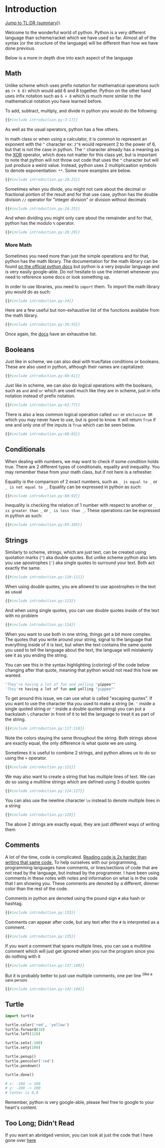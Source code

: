 # Introduction

[Jump to TL;DR (summary)](#too-long-didnt-read)\

Welcome to the wonderful world of python.
Python is a very different language than scheme/racket which we have used so far.
Almost all of the syntax (or the structure of the language) will be different than how
we have done previous.

Below is a more in depth dive into each aspect of the language

## Math

Unlike scheme which uses prefix notation for mathematical operations such as `(+ 6 8)` which would
add 6 and 8 together. Python on the other hand uses infix notation such as `6 + 8`
which is much more similar to the mathematical notation you have learned before.

To add, subtract, multiply, and divide in python you would do the following:

```python
{{#include introduction.py:3:17}}
```

As well as the usual operators, python has a few others.

In math class or when using a calculator, it is common to represent an exponent with the `^` character
ex: `2^6` would represent 2 to the power of 6, but that is not the case in python. The `^` character
already has a meaning as the [XOR] operator, which does
not matter for this class yet, but is important to note that python will not throw out code that uses
the `^` character but will just produce a weird value. Instead, python uses 2 multiplicaation symbols
to denote exponentiation: `**`. Some more examples are below.

```python
{{#include introduction.py:20:21}}
```

Sometimes when you divide, you might not care about the decimal or fractional portion of the result
and for that use case, python has the double division `//` operator for "integer division" or division
without decimals

```python
{{#include introduction.py:24:25}}
```

And when dividing you might only care about the remainder and for that, python has the modulo `%` operator.

```python
{{#include introduction.py:28:29}}
```

### More Math

Sometimes you need more than just the simple operations and for that, python has the math library.
The documentation for the math library can be found [on the official python docs][python-math-docs]
but python is a very popular language and is very easily google-able. Do not hesitate to use the internet
whenever you need to reference some docs or look something up.

In order to use libraries, you need to `import` them. To import the math library you would do as such:

```python
{{#include introduction.py:34}}
```

Here are a few useful but non-exhaustive list of the functions available from the math library.

```python
{{#include introduction.py:36:55}}
```

Once again, the [docs][python-math-docs] have an exhaustive list.

## Booleans

Just like in scheme, we can also deal with true/false conditions or booleans. These are also used
in python, although their names are capitalized:

```python
{{#include introduction.py:60:61}}
```

Just like in scheme, we can also do logical operations with the booleans, such as `and` and `or` which
are used much like they are in scheme, just in infix notation instead of prefix notation.

```python
{{#include introduction.py:63:77}}
```

There is also a less common logical operation called `xor` or `eXclusive OR` which you may never have
to use, but is good to know. It will return `True` if one and only one of the inputs is `True` which
can be seen below.

```python
{{#include introduction.py:80:83}}
```

## Conditionals

When dealing with numbers, we may want to check if some *condition* holds true. There are 2 different
types of conditionals, equality and inequality. You may remember these from your math class, but if
not here is a refresher.

Equality is the comparison of 2 exact numbers, such as `_ is equal to _` or `_ is not equal to _`.
Equality can be expressed in python as such:

```python
{{#include introduction.py:88:92}}
```

Inequality is checking the relation of 1 number with respect to another or `_ is greater than _` or
`_ is less than _`. These operations can be expressed in python as such:

```python
{{#include introduction.py:95:105}}
```

## Strings

Similarly to scheme, strings, which are just text, can be created using quotation marks (`"`) aka
double quotes. But unlike scheme python also lets you use apostrophes (`'`) aka single quotes to surround
your text. Both act exactly the same.

```python
{{#include introduction.py:110:111}}
```

When using double quotes, you are allowed to use apostrophes in the text as usual

```python
{{#include introduction.py:113}}
```

And when using single quotes, you can use double quotes inside of the text with no problem

```python
{{#include introduction.py:114}}
```

When you want to use both in one string, things get a bit more complex. The quotes that you write
around your string, signal to the language that everything inside of it is text, but when the text
contains the same quote you used to tell the language about the text, the language will mistakenly
see it as you ending the string.

You can see this in the syntax highlighting (coloring) of the code below changing after that quote, meaning
that python would not read this how we wanted.

```python
"They're having a lot of fun and yelling "yippee""
'They're having a lot of fun and yelling "yippee"'
```

To get around this issue, we can use what is called "escaping quotes". If you want to use the character
tha you used to make a string (ie. `'` inside a single quoted string or `"` inside a double quoted string)
you can put a backslash `\` character in front of it to tell the language to treat it as part of the
string.

```python
{{#include introduction.py:117:118}}
```

Note the colors staying the same throughout the string. Both strings above are exactly equal, the only
difference is what quote we are using.

Sometimes it is useful to combine 2 strings, and python allows us to do so using the `+` operator.

```python
{{#include introduction.py:121}}
```

We may also want to create a string that has multiple lines of text. We can do so using a multiline strings
which are defined using 3 double quotes

```python
{{#include introduction.py:124:127}}
```

You can also use the newline character `\n` instead to denote multiple lines in a string

```python
{{#include introduction.py:129}}
```

The above 2 strings are exactly equal, they are just different ways of writing them

## Comments

A lot of the time, code is complicated.
[Reading code is 2x harder than writing that same code.][harder-to-read-than-write]
To help ourselves with our programming, programming languages have comments, or lines/sections of code
that are not read by the language, but instead by the programmer. I have been using comments in these
notes with notes and information on what is in the code that I am showing you. These comments are denoted
by a different, dimmer color than the rest of the code.

Comments in python are denoted using the pound sign `#` aka hash or hashtag.

```python
{{#include introduction.py:133}}
```

Comments can appear after code, but any text after the `#` is interpreted as a comment.

```python
{{#include introduction.py:135}}
```

If you want a comment that spans multiple lines, you can use a multiline comment which will just get
ignored when you run the program since you do nothing with it

```python
{{#include introduction.py:137:140}}
```

But it is probably better to just use multiple comments, one per line <sup>(like a sane person)</sup>

```python
{{#include introduction.py:142:144}}
```

## Turtle

```python
import turtle

turtle.color('red', 'yellow')
turtle.forward(10)
turtle.left(120)

turtle.setx(-100)
turtle.sety(100)

turtle.penup()
turtle.pencolor('red')
turtle.pendown()

turtle.done()

# x: -180 -> 180
# y: -200 -> 200
# Center is 0,0
```

Remember, python is very google-able, please feel free to google to your heart's content.

## Too Long; Didn't Read

If you want an abridged version, you can look at just the code that I have gone over
[here][python-code]

[python-code]: https://github.com/DusterTheFirst/ecs-notes/tree/main/src/python/introduction.py
[XOR]: https://en.wikipedia.org/wiki/Exclusive_or
[harder-to-read-than-write]: https://www.quora.com/Why-is-reading-code-much-harder-than-writing-it-How-can-I-read-code-and-understand-what-the-code-actually-is-doing-in-Python-to-be-precise
[python-math-docs]: https://docs.python.org/3/library/math.html

